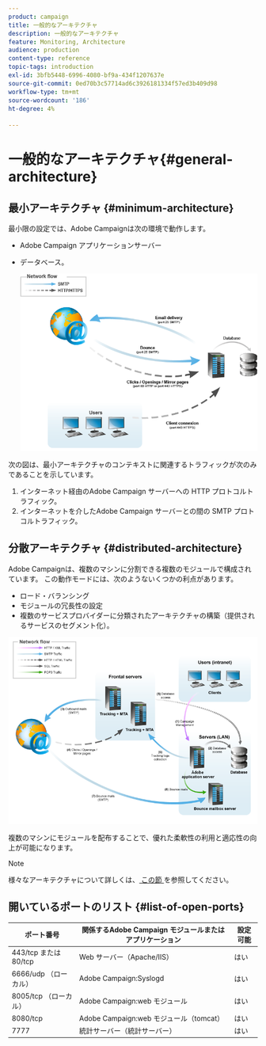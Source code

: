 ```yaml
---
product: campaign
title: 一般的なアーキテクチャ
description: 一般的なアーキテクチャ
feature: Monitoring, Architecture
audience: production
content-type: reference
topic-tags: introduction
exl-id: 3bfb5448-6996-4080-bf9a-434f1207637e
source-git-commit: 0ed70b3c57714ad6c3926181334f57ed3b409d98
workflow-type: tm+mt
source-wordcount: '186'
ht-degree: 4%

---
```


# 一般的なアーキテクチャ{#general-architecture}



## 最小アーキテクチャ {#minimum-architecture}

最小限の設定では、Adobe Campaignは次の環境で動作します。

* Adobe Campaign アプリケーションサーバー
* データベース。

  ![](assets/formation_exploitation.png)

次の図は、最小アーキテクチャのコンテキストに関連するトラフィックが次のみであることを示しています。

1. インターネット経由のAdobe Campaign サーバーへの HTTP プロトコルトラフィック。
1. インターネットを介したAdobe Campaign サーバーとの間の SMTP プロトコルトラフィック。

## 分散アーキテクチャ {#distributed-architecture}

Adobe Campaignは、複数のマシンに分割できる複数のモジュールで構成されています。 この動作モードには、次のようないくつかの利点があります。

* ロード・バランシング
* モジュールの冗長性の設定
* 複数のサービスプロバイダーに分類されたアーキテクチャの構築（提供されるサービスのセグメント化）。

![](assets/architecturerepartie.png)

複数のマシンにモジュールを配布することで、優れた柔軟性の利用と適応性の向上が可能になります。

>[!NOTE]
>
>様々なアーキテクチャについて詳しくは、[&#x200B; この節 &#x200B;](../../installation/using/general-architecture.md) を参照してください。

## 開いているポートのリスト {#list-of-open-ports}

| ポート番号 | 関係するAdobe Campaign モジュールまたはアプリケーション | 設定可能 |
|---|---|---|
| 443/tcp または 80/tcp | Web サーバー（Apache/IIS） | はい |
| 6666/udp （ローカル） | Adobe Campaign:Syslogd | はい |
| 8005/tcp （ローカル） | Adobe Campaign:web モジュール | はい |
| 8080/tcp | Adobe Campaign:web モジュール（tomcat） | はい |
| 7777 | 統計サーバー（統計サーバー） | はい |
